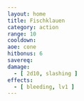 ```yaml
---
layout: home
title: Fischklauen
category: action
range: 10
cooldown:
aoe: cone
hitbonus: 6
savereq: 
damage:
  - [ 2d10, slashing ]
effects:
  - [ bleeding, lv1 ]
---
```

